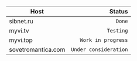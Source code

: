Host|Status
---|---:
sibnet.ru|`Done`
myvi.tv|`Testing`
myvi.top|`Work in progress`
sovetromantica.com|`Under consideration`